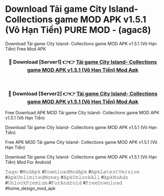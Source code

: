 # Download Tải game City Island- Collections game MOD APK v1.5.1 (Vô Hạn Tiền) PURE MOD - (agac8)
Download Tải game City Island- Collections game MOD APK v1.5.1 (Vô Hạn Tiền) Free Mod APK

<div align="center">
<h3>🔴 Download [Server1] 👉👉 <a href="https://apk-comot.site?title=Tải_game_City_Island-_Collections_game_MOD_APK_v1.5.1_(Vô_Hạn_Tiền)">Tải game City Island- Collections game MOD APK v1.5.1 (Vô Hạn Tiền) Mod Apk</a></h3><br>

<h3>🔴 Download [Server2] 👉👉 <a href="https://apk-comot.site?title=Tải_game_City_Island-_Collections_game_MOD_APK_v1.5.1_(Vô_Hạn_Tiền)">Tải game City Island- Collections game MOD APK v1.5.1 (Vô Hạn Tiền) Mod Apk</a></h3>
</div>


Free Download APK MOD Tải game City Island- Collections game MOD APK v1.5.1 (Vô Hạn Tiền)

Download Tải game City Island- Collections game MOD APK v1.5.1 (Vô Hạn Tiền) 

Free APK MOD Tải game City Island- Collections game MOD APK v1.5.1 (Vô Hạn Tiền) 

Download Tải game City Island- Collections game MOD APK v1.5.1 (Vô Hạn Tiền) Mod For Android

𝚃𝚊𝚐𝚜: #𝙼𝚘𝚍𝙰𝚙𝚔 #𝙳𝚘𝚠𝚗𝚕𝚘𝚊𝚍𝙼𝚘𝚍𝙰𝚙𝚔 #𝙰𝚙𝚔𝙻𝚊𝚝𝚎𝚜𝚝𝚅𝚎𝚛𝚜𝚒𝚘𝚗 #𝙰𝚙𝚔𝚄𝚗𝚕𝚒𝚖𝚒𝚝𝚎𝚍𝙼𝚘𝚗𝚎𝚢 #𝙰𝚙𝚔𝚄𝚗𝚕𝚘𝚌𝚔𝙰𝚕𝚕 #𝙰𝚙𝚔𝙽𝚘𝙰𝚍𝚜 #𝚄𝚗𝚕𝚘𝚌𝚔𝙿𝚛𝚎𝚖𝚒𝚞𝚖 #𝙵𝚘𝚛𝙰𝚗𝚍𝚛𝚘𝚒𝚍 #𝙵𝚛𝚎𝚎𝙳𝚘𝚠𝚗𝚕𝚘𝚊𝚍 #home_design_mod_apk